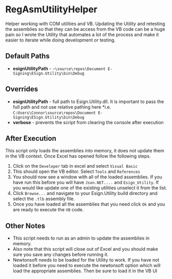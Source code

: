 # RegAsmUtilityHelper
Helper working with COM utilities and VB.  Updating the Utility and retesting the assemblies so that they can be access from the VB code can be a huge pain so I wrote the Utility that automates a lot of the process and make it easier to iterate while doing development or testing.

## Default Paths

* **esignUtilityPath** - `~\source\repos\Document E-Signing\ESign.Utility\bin\Debug`

## Overrides 

* **esignUtilityPath** - full path to Esign.Utility.dll. It is important to pass the full path and not use relative pathing here *i.e. `C:Users\Connor\source\repos\Document E-Signing\ESign.Utility\bin\Debug`
* **verbose** - prevents the script from clearing the console after execution

## After Execution
This script only loads the assemblies into memory, it does not update them in the VB context.  Once Excel has opened follow the following steps.
1. Click on the `Developer` tab in excel and select `Visual Basic`
2. This should open the VB editor.  Select `Tools` and `References`
3. You should now see a window with all of the loaded assemblies.  If you have run this before you will have `Json.NET....` and `Esign_Utility`. If you would like update one of the existing utilities unselect it from the list.
4. Click `Browse...` and navigate to your Esign.Utility build directory and select the `.tlb` assembly file.
5. Once you have loaded all the assemblies that you need click `Ok` and you are ready to execute the `VB` code.

## Other Notes
* This script needs to run as an admin to update the assemblies in memory.  
* Also note that this script will close out of Excel and you should make sure you save any changes before running it. 
* Newtonsoft needs to be loaded for the Utility to work.  If you have not loaded it before you need to execute the newtonsoft option which will load the appropriate assemblies.  Then be sure to load it in the VB UI
